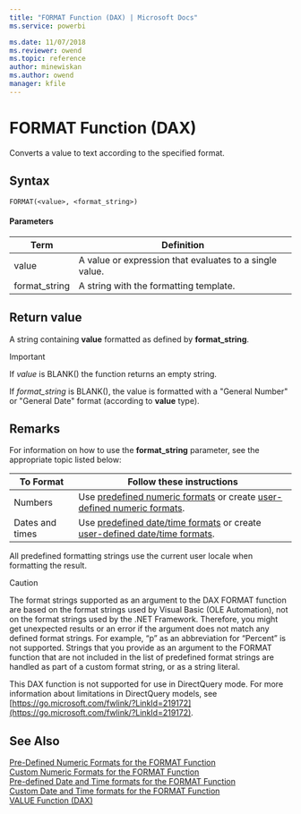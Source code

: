```yaml
---
title: "FORMAT Function (DAX) | Microsoft Docs"
ms.service: powerbi 

ms.date: 11/07/2018
ms.reviewer: owend
ms.topic: reference
author: minewiskan
ms.author: owend
manager: kfile
---
```

# FORMAT Function (DAX)
Converts a value to text according to the specified format.  
  
## Syntax  
  
```dax
FORMAT(<value>, <format_string>)  
```
  
#### Parameters  
  
|Term|Definition|  
|--------|--------------|  
|value|A value or expression that evaluates to a single value.|  
|format_string|A string with the formatting template.|  
  
## Return value  
A string containing **value** formatted as defined by **format_string**.  
  
> [!IMPORTANT]  
> If *value* is BLANK() the function returns an empty string.  
>   
> If *format_string* is BLANK(), the value is formatted with a "General Number" or "General Date" format (according to **value** type).  
  
## Remarks  
For information on how to use the **format_string** parameter, see the appropriate topic listed below:  
  
|To Format|Follow these instructions|  
|-------------|-----------------------------|  
|Numbers|Use [predefined numeric formats](https://msdn.microsoft.com/en-us/78e0ac9e-9e3a-45dd-991f-599a206b8c65) or create [user-defined numeric formats](https://msdn.microsoft.com/en-us/0432d01e-d0b5-49a0-b93e-fb636e0a8274).|  
|Dates and times|Use [predefined date/time formats](https://msdn.microsoft.com/en-us/b37f6d2f-1f73-4daa-8e64-df475a3622b8) or create [user-defined date/time formats](https://msdn.microsoft.com/en-us/4dd49f41-05fe-474d-8678-31fe5f86a137).|  
  
All predefined formatting strings use the current user locale when formatting the result.  
  
> [!CAUTION]  
> The format strings supported as an argument to the DAX FORMAT function are based on the format strings used by Visual Basic (OLE Automation), not on the format strings used by the .NET Framework. Therefore, you might get unexpected results or an error if the argument does not match any defined format strings. For example, “p” as an abbreviation for “Percent” is not supported. Strings that you provide as an argument to the FORMAT function that are not included in the list of predefined format strings are handled as part of a custom format string, or as a string literal.  
  
This DAX function is not supported for use in DirectQuery mode. For more information about limitations in DirectQuery models, see  [https://go.microsoft.com/fwlink/?LinkId=219172](https://go.microsoft.com/fwlink/?LinkId=219172).  
  
## See Also  
[Pre-Defined Numeric Formats for the FORMAT Function](pre-defined-numeric-formats-for-the-format-function.md)  
[Custom Numeric Formats for the FORMAT Function](custom-numeric-formats-for-the-format-function.md)  
[Pre-defined Date and Time formats for the FORMAT Function](pre-defined-date-and-time-formats-for-the-format-function.md)  
[Custom Date and Time formats for the FORMAT Function](custom-date-and-time-formats-for-the-format-function.md)  
[VALUE Function &#40;DAX&#41;](value-function-dax.md)  
  
